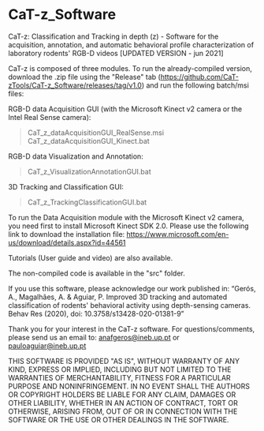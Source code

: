 # CaT-z_Software
CaT-z: Classification and Tracking in depth (z) - Software for the acquisition, annotation, and automatic behavioral profile characterization of laboratory rodents' RGB-D videos
[UPDATED VERSION - jun 2021]

CaT-z is composed of three modules. 
To run the already-compiled version, download the .zip file using the "Release" tab (https://github.com/CaT-zTools/CaT-z_Software/releases/tag/v1.0) and run the following batch/msi files:

RGB-D data Acquisition GUI (with the Microsoft Kinect v2 camera or the Intel Real Sense camera):
> CaT_z_dataAcquisitionGUI_RealSense.msi 
> CaT_z_dataAcquisitionGUI_Kinect.bat 

RGB-D data Visualization and Annotation:
> CaT_z_VisualizationAnnotationGUI.bat

3D Tracking and Classification GUI:
> CaT_z_TrackingClassificationGUI.bat

To run the Data Acquisition module with the Microsoft Kinect v2 camera, you need first to install Microsoft Kinect SDK 2.0. Please use the following link to download the installation file:
https://www.microsoft.com/en-us/download/details.aspx?id=44561

Tutorials (User guide and video) are also available.

The non-compiled code is available in the "src" folder.

If you use this software, please acknowledge our work published in: 
“Gerós, A., Magalhães, A. &  Aguiar, P. Improved 3D tracking and automated classification of rodents' behavioral activity using depth-sensing cameras. Behav Res (2020), doi: 10.3758/s13428-020-01381-9”

Thank you for your interest in the CaT-z software.
For questions/comments, please send us an email to:
anafgeros@ineb.up.pt or pauloaguiar@ineb.up.pt

THIS SOFTWARE IS PROVIDED "AS IS", WITHOUT WARRANTY OF ANY KIND, EXPRESS OR IMPLIED, INCLUDING BUT NOT LIMITED TO THE WARRANTIES OF MERCHANTABILITY, FITNESS FOR A PARTICULAR PURPOSE AND NONINFRINGEMENT. IN NO EVENT SHALL THE AUTHORS OR COPYRIGHT HOLDERS BE LIABLE FOR ANY CLAIM, DAMAGES OR OTHER LIABILITY, WHETHER IN AN ACTION OF CONTRACT, TORT OR OTHERWISE, ARISING FROM, OUT OF OR IN CONNECTION WITH THE SOFTWARE OR THE USE OR OTHER DEALINGS IN THE SOFTWARE.
